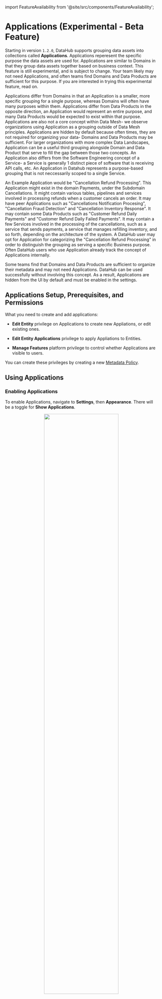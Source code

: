 import FeatureAvailability from '@site/src/components/FeatureAvailability';

# Applications (Experimental - Beta Feature)

<FeatureAvailability/>

Starting in version `1.2.0`, DataHub supports grouping data assets into collections called **Applications**. Applications reperesent the specific purpose the data assets are used for. Applications are similar to Domains in that they group data assets together based on business context. This feature is still experimental, and is subject to change. Your team likely may not need Applications, and often teams find Domains and Data Products are sufficient for this purpose. If you are interested in trying this experimental feature, read on.

Applications differ from Domains in that an Application is a smaller, more specific grouping for a single purpose, whereas Domains will often have many purposes within them. Applications differ from Data Products in the opposite direction, an Application would represent an entire purpose, and many Data Products would be expected to exist within that purpose. Applications are also not a core concept within Data Mesh- we observe organizations using Application as a grouping outside of Data Mesh principles. Applications are hidden by default because often times, they are not required for organizing your data- Domains and Data Products may be sufficient. For larger organizations with more complex Data Landscapes, Application can be a useful third grouping alongside Domain and Data Product that serve to fill the gap between those two concepts. An Application also differs from the Software Engineering concept of a Service- a Service is generally 1 distinct piece of software that is receiving API calls, etc. An Application in Datahub represents a purpose-based grouping that is not neccessarily scoped to a single Service.

An Example Application would be "Cancellation Refund Processing". This Application might exist in the domain Payments, under the Subdomain Cancellations. It might contain various tables, pipelines and services involved in processing refunds when a customer cancels an order. It may have peer Applications such as "Cancellations Notification Procesing", "Cancellation Fraud Detection" and "Cancellation Inventory Response". It may contain some Data Products such as "Customer Refund Daily Payments" and "Customer Refund Daily Failed Payments". It may contain a few Services involved in the processing of the cancellations, such as a service that sends payments, a service that manages refilling inventory, and so forth, depending on the architecture of the system. A DataHub user may opt for Application for categorizing the "Cancellation Refund Processing" in order to distinguish the grouping as serving a specific Business purpose. Often DataHub users who use Application already track the concept of Applications internally.

Some teams find that Domains and Data Products are sufficient to organize their metadata and may not need Applications. DataHub can be used successfully without involving this concept. As a result, Applications are hidden from the UI by default and must be enabled in the settings.

## Applications Setup, Prerequisites, and Permissions

What you need to create and add applications:

- **Edit Entity** privilege on Applications to create new Appliations, or edit existing ones.

- **Edit Entity Applications** privilege to apply Appliations to Entities.

- **Manage Features** platform privilege to control whether Applications are visible to users.

You can create these privileges by creating a new [Metadata Policy](../../authorization/policies.md).

## Using Applications

### Enabling Applications

To enable Applications, navigate to **Settings**, then **Appearance**. There will be a toggle for **Show Applications**.

<p align="center">
  <img width="70%"  src="https://raw.githubusercontent.com/datahub-project/static-assets/master//imgs/applications/EnableApplicationsInSettings.png"/>
</p>

### Creating a Applications

To create an Application, first navigate to the **Applications** tab in the left-side navigation menu of DataHub.

Once you're on the Applications page, you'll see a list of all the Applications that have been created on DataHub.

<p align="center">
  <img width="70%"  src="https://raw.githubusercontent.com/datahub-project/static-assets/master//imgs/applications/ManageApplicationsScreen.png"/>
</p>

To create a new Application, click '+ Create Application'.

<p align="center">
  <img width="70%"  src="https://raw.githubusercontent.com/datahub-project/static-assets/master//imgs/applications/CreateNewApplicationModal.png"/>
</p>

Inside the form, you can choose a name for your Application, along with decription and owner.

### Assigning an Asset to an Application

You can assign assets to Applications using the UI or programmatically using the API. To assign in the UI, you can add an Application via the Entity sidebar, or from an Applications page.

<p align="center">
  <img width="70%"  src="https://raw.githubusercontent.com/datahub-project/static-assets/master//imgs/applications/AddAssetsToApplication.png"/>
</p>

### Searching by Application

Once you've created an Application, you can use the search bar to find it.

<p align="center">
  <img width="70%"  src="https://raw.githubusercontent.com/datahub-project/static-assets/master//imgs/applications/SearchForApplications.png"/>
</p>

Clicking on the search result will take you to the Applications's profile, where you
can edit its description, add / remove owners, and view the assets inside the Application.

<p align="center">
  <img width="70%"  src="https://raw.githubusercontent.com/datahub-project/static-assets/master//imgs/applications/ApplicationAssetsTab.png"/>
</p>

Once you've added assets to an Application, you can filter search results to limit to those Assets
within a particular Application using search filters.

#### Examples

**Creating an Application**

```graphql
mutation createApplication {
  createApplication(
    input: {
      properties: {
        name: "My New Application"
        description: "An optional description"
      }
    }
  )
}
```

This query will return an `urn` which you can use to fetch the Application details.

**Fetching an Application by Urn**

```graphql
query getApplication {
  application(urn: "urn:li:application:engineering") {
    urn
    properties {
      name
      description
    }
    children {
      total
    }
  }
}
```

**Adding a Dataset to an Application**

```graphql
mutation batchSetApplication {
  batchSetApplication(
    input: {
      resourceUrns: [
        "urn:li:dataset:(urn:li:dataPlatform:bigquery,banking.public.customer,PROD)"
      ]
      applicationUrn: "urn:li:application:new-customer-signup"
    }
  )
}
```

> Pro Tip! You can try out the sample queries by visiting `<your-datahub-url>/api/graphiql`.

### Related Features

- [Domains](../../domains.md)
- [Data Products](../../dataproducts.md)
